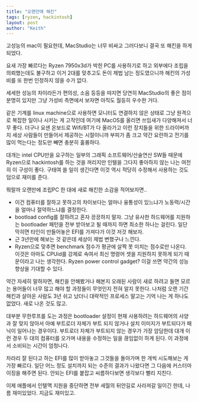 ```yaml
---
title: "오랜만에 해킨"
tags: [ryzen, hackintosh]
layout: post
author: "Keith"
---
```


고성능의 mac이 필요한데, MacStudio는 너무 비싸고 그러다보니 결국 또 해킨을 하게 되었다.

요새 가장 빠르다는 Ryzen 7950x3d가 박힌 PC를 사용하기로 하고 외부에다 조립을 의뢰했는데도 불구하고 이거 2대를 맞추고도 돈이 제법 남는 정도였으니까 해킨의 가성비를 또 한번 인정하지 않을 수가 없다.

세세한 성능의 차이라든가 편의성, 소음 등등을 따지면 당연히 MacStudio의 좋은 점이 분명히 있지만 그냥 가성비 측면에서 보자면 아직도 월등히 우수한 거다.

같은 기계를 linux machine으로 사용하면 모니터도 연결하지 않은 상태로 그냥 원격으로 복잡한 일이나 시키는 게 고작인데 여기에 MacOS를 올리면 쓰임새가 다양해져서 너무 좋다. 더구나 요샌 온보드로 Wifi/BT가 다 올라가고 이런 장치들을 위한 드라이버까지 세상 사람들이 만들어서 제공하는 시절이니까 부피가 좀 크고 약간 요란하고 전기를 많이 먹는다는 정도만 빼면 충분히 훌륭하다.

대개는 intel CPU만을 요구하는 일부의 그래픽 소프트웨어/산술연산 SW들 때문에 Ryzen으로 hackintosh를 하는 것을 꺼리지만 인텔을 그다지 좋아하지 않는 나는 여전히 이 구성이 좋다. 구태여 쓸 일이 생긴다면 이것 역시 적당히 수정해서 사용하는 것도 덤으로 재미를 준다.

뭐랄까 오랜만에 조립PC 한 대에 새로 해킨한 소감을 적어보자면..

- 이건 컴퓨터를 잘하고 못하고의 차이보다는 얼마나 융통성이 있느냐가 노동력/시간을 얼마나 절약하느냐를 결정한다.
- bootload config를 잘하려고 혼자 끙끙하지 말자. 그냥 유사한 하드웨어를 지원하는 bootloader 패턴을 전부 받아보고 될 때까지 하면 최소한 하나는 걸린다. 일단 막히면 타인이 만들어놓은 EFI를 가져다가 이것 저것 해보자.
- 근 3년만에 해보는 것 같은데 세상이 제법 변했구나 느낀다.
- Ryzen으로 맞추면 benchmark 점수가 평균에 살짝 못 미치는 점수로만 나온다. 이것은 아마도 CPUid를 강제로 속여서 최신 명령어 셋을 지원하지 못하게 되기 때문이라고 나는 생각한다. Ryzen power control gadget? 이걸 쓰면 약간의 성능 향상을 기대할 수 있다. 

약간 자세히 말하자면, 해킨을 안해봤거나 해본지 오래된 사람이 새로 하려고 들면 모르는 용어들이 너무 많고 해야 할 과정들이 무엇인지 전혀 알지 못한다. 나처럼 오랜 기간 해킨과 살아온 사람도 3년 쉬고 났더니 대략적인 프로세스 말고는 기억 나는 게 하나도 없었다. 새로 나온 것도 많고.

대부분 무한루프를 도는 과정은 bootloader 설정이 현재 사용하려는 하드웨어의 사양과 잘 맞지 않아서 아예 부트로더 자체가 부트 되지 않거나 설치 이미지가 부트되다가 패닉이 일어나는 경우이다. 부트로더 자체가 부트되지 않는 경우가 가장 암담한데 대개 이런 경우 두 대의 컴퓨터를 오가며 내용을 수정하는 일을 끊임없이 하게 된다. 이 과정에서 소비되는 시간이 엄청나다. 

차라리 잘 된다고 하는 EFI를 많이 받아놓고 그것들을 돌아가며 한 개씩 시도해보는 게 가장 빠르다. 일단 어느 정도 설치까지 되는 수준의 결과가 나왔다면 그 다음에 커스터마이징을 해주면 된다. 안되는 EFI를 붙잡고 씨름하다보면 생각보다 빨리 지친다.

이제 애플에서 인텔맥 지원을 중단하면 전부 세월의 뒤안길로 사라져갈 일이긴 한데, 나름 재미있었다. 지금도 재미있고.
